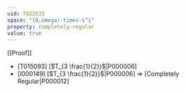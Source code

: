 ```yaml
---
uid: T022533
space: "[0,omega)-times-i^i"
property: completely-regular
value: true
---
```

[[Proof]]

* [T015093] [$T_{3 \frac{1}{2}}$|P000006]
* [I000149] [$T_{3 \frac{1}{2}}$|P000006] => [Completely Regular|P000012]

